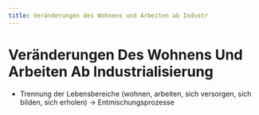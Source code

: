 ```yaml
---
title: Veränderungen des Wohnens und Arbeiten ab Industr
---
```

# Veränderungen Des Wohnens Und Arbeiten Ab Industrialisierung

- Trennung der Lebensbereiche (wohnen, arbeiten, sich versorgen, sich bilden, sich erholen) → Entmischungsprozesse